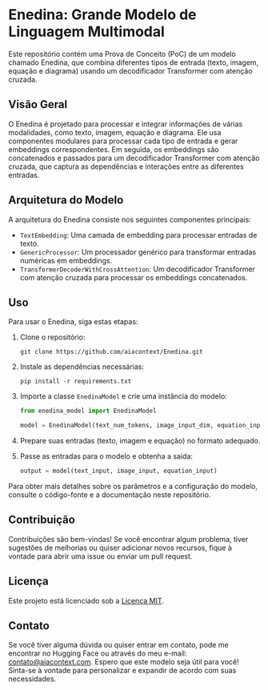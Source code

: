 # Enedina: Grande Modelo de Linguagem Multimodal

Este repositório contém uma Prova de Conceito (PoC) de um modelo chamado Enedina, que combina diferentes tipos de entrada (texto, imagem, equação e diagrama) usando um decodificador Transformer com atenção cruzada.

## Visão Geral

O Enedina é projetado para processar e integrar informações de várias modalidades, como texto, imagem, equação e diagrama. Ele usa componentes modulares para processar cada tipo de entrada e gerar embeddings correspondentes. Em seguida, os embeddings são concatenados e passados para um decodificador Transformer com atenção cruzada, que captura as dependências e interações entre as diferentes entradas.

## Arquitetura do Modelo

A arquitetura do Enedina consiste nos seguintes componentes principais:

- `TextEmbedding`: Uma camada de embedding para processar entradas de texto.
- `GenericProcessor`: Um processador genérico para transformar entradas numéricas em embeddings.
- `TransformerDecoderWithCrossAttention`: Um decodificador Transformer com atenção cruzada para processar os embeddings concatenados.

## Uso

Para usar o Enedina, siga estas etapas:

1. Clone o repositório:
   ```
   git clone https://github.com/aiacontext/Enedina.git
   ```

2. Instale as dependências necessárias:
   ```
   pip install -r requirements.txt
   ```

3. Importe a classe `EnedinaModel` e crie uma instância do modelo:
   ```python
   from enedina_model import EnedinaModel

   model = EnedinaModel(text_num_tokens, image_input_dim, equation_input_dim)
   ```

4. Prepare suas entradas (texto, imagem e equação) no formato adequado.

5. Passe as entradas para o modelo e obtenha a saída:
   ```python
   output = model(text_input, image_input, equation_input)
   ```

Para obter mais detalhes sobre os parâmetros e a configuração do modelo, consulte o código-fonte e a documentação neste repositório.

## Contribuição

Contribuições são bem-vindas! Se você encontrar algum problema, tiver sugestões de melhorias ou quiser adicionar novos recursos, fique à vontade para abrir uma issue ou enviar um pull request.

## Licença

Este projeto está licenciado sob a [Licença MIT](LICENSE).

## Contato

Se você tiver alguma dúvida ou quiser entrar em contato, pode me encontrar no Hugging Face ou através do meu e-mail: contato@aiacontext.com.
Espero que este modelo seja útil para você! Sinta-se à vontade para personalizar e expandir de acordo com suas necessidades.
